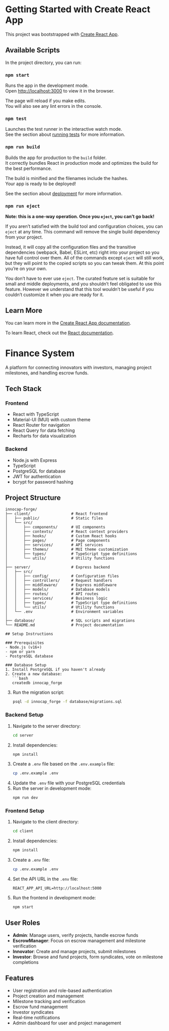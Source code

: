 # Getting Started with Create React App

This project was bootstrapped with [Create React App](https://github.com/facebook/create-react-app).

## Available Scripts

In the project directory, you can run:

### `npm start`

Runs the app in the development mode.\
Open [http://localhost:3000](http://localhost:3000) to view it in the browser.

The page will reload if you make edits.\
You will also see any lint errors in the console.

### `npm test`

Launches the test runner in the interactive watch mode.\
See the section about [running tests](https://facebook.github.io/create-react-app/docs/running-tests) for more information.

### `npm run build`

Builds the app for production to the `build` folder.\
It correctly bundles React in production mode and optimizes the build for the best performance.

The build is minified and the filenames include the hashes.\
Your app is ready to be deployed!

See the section about [deployment](https://facebook.github.io/create-react-app/docs/deployment) for more information.

### `npm run eject`

**Note: this is a one-way operation. Once you `eject`, you can’t go back!**

If you aren’t satisfied with the build tool and configuration choices, you can `eject` at any time. This command will remove the single build dependency from your project.

Instead, it will copy all the configuration files and the transitive dependencies (webpack, Babel, ESLint, etc) right into your project so you have full control over them. All of the commands except `eject` will still work, but they will point to the copied scripts so you can tweak them. At this point you’re on your own.

You don’t have to ever use `eject`. The curated feature set is suitable for small and middle deployments, and you shouldn’t feel obligated to use this feature. However we understand that this tool wouldn’t be useful if you couldn’t customize it when you are ready for it.

## Learn More

You can learn more in the [Create React App documentation](https://facebook.github.io/create-react-app/docs/getting-started).

To learn React, check out the [React documentation](https://reactjs.org/).


# Finance System

A platform for connecting innovators with investors, managing project milestones, and handling escrow funds.

## Tech Stack

### Frontend
- React with TypeScript
- Material-UI (MUI) with custom theme
- React Router for navigation
- React Query for data fetching
- Recharts for data visualization

### Backend
- Node.js with Express
- TypeScript
- PostgreSQL for database
- JWT for authentication
- bcrypt for password hashing

## Project Structure

```
innocap-forge/
├── client/                  # React frontend
│   ├── public/              # Static files
│   └── src/
│       ├── components/      # UI components
│       ├── contexts/        # React context providers
│       ├── hooks/           # Custom React hooks
│       ├── pages/           # Page components
│       ├── services/        # API services
│       ├── themes/          # MUI theme customization
│       ├── types/           # TypeScript type definitions
│       └── utils/           # Utility functions
│
├── server/                  # Express backend
│   ├── src/
│   │   ├── config/          # Configuration files
│   │   ├── controllers/     # Request handlers
│   │   ├── middleware/      # Express middleware
│   │   ├── models/          # Database models
│   │   ├── routes/          # API routes
│   │   ├── services/        # Business logic
│   │   ├── types/           # TypeScript type definitions
│   │   └── utils/           # Utility functions
│   └── .env                 # Environment variables
│
├── database/                # SQL scripts and migrations
└── README.md                # Project documentation

## Setup Instructions

### Prerequisites
- Node.js (v16+)
- npm or yarn
- PostgreSQL database

### Database Setup
1. Install PostgreSQL if you haven't already
2. Create a new database:
   ```bash
   createdb innocap_forge
   ```
3. Run the migration script:
   ```bash
   psql -d innocap_forge -f database/migrations.sql
   ```

### Backend Setup
1. Navigate to the server directory:
   ```bash
   cd server
   ```
2. Install dependencies:
   ```bash
   npm install
   ```
3. Create a `.env` file based on the `.env.example` file:
   ```bash
   cp .env.example .env
   ```
4. Update the `.env` file with your PostgreSQL credentials
5. Run the server in development mode:
   ```bash
   npm run dev
   ```

### Frontend Setup
1. Navigate to the client directory:
   ```bash
   cd client
   ```
2. Install dependencies:
   ```bash
   npm install
   ```
3. Create a `.env` file:
   ```bash
   cp .env.example .env
   ```
4. Set the API URL in the `.env` file:
   ```
   REACT_APP_API_URL=http://localhost:5000
   ```
5. Run the frontend in development mode:
   ```bash
   npm start
   ```

## User Roles
- **Admin**: Manage users, verify projects, handle escrow funds
- **EscrowManager**: Focus on escrow management and milestone verification
- **Innovator**: Create and manage projects, submit milestones
- **Investor**: Browse and fund projects, form syndicates, vote on milestone completions

## Features
- User registration and role-based authentication
- Project creation and management
- Milestone tracking and verification
- Escrow fund management
- Investor syndicates
- Real-time notifications
- Admin dashboard for user and project management